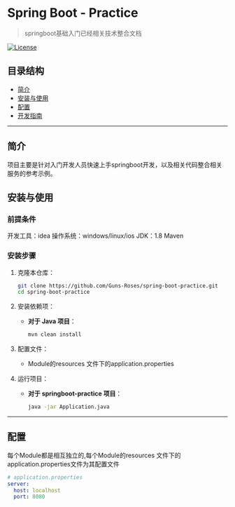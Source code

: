 # Spring Boot - Practice

> springboot基础入门已经相关技术整合文档

[![License](https://img.shields.io/badge/license-MIT-blue.svg)](https://opensource.org/licenses/MIT)

## 目录结构

- [简介](#简介)
- [安装与使用](#安装与使用)
- [配置](#配置)
- [开发指南](#开发指南)
---

## 简介

项目主要是针对入门开发人员快速上手springboot开发，以及相关代码整合相关服务的参考示例。


## 安装与使用

### 前提条件

开发工具：idea
操作系统：windows/linux/ios
JDK：1.8
Maven

### 安装步骤

1. 克隆本仓库：
    ```bash
    git clone https://github.com/Guns-Roses/spring-boot-practice.git
    cd spring-boot-practice
    ```

2. 安装依赖项：
    - **对于 Java 项目**：
        ```bash
        mvn clean install
        ```

3. 配置文件：
    - Module的resources
      文件下的application.properties

4. 运行项目：
    - **对于 springboot-practice 项目**：
        ```bash
        java -jar Application.java
        ```

---

## 配置

每个Module都是相互独立的,每个Module的resources
文件下的application.properties文件为其配置文件

```yaml
# application.properties
server:
  host: localhost
  port: 8080
    
